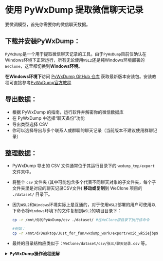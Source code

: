 # 使用 PyWxDump 提取微信聊天记录

要微调模型，首先你需要你的微信聊天数据。

## **下载并安装PyWxDump：**

`PyWxDump`是一个用于提取微信聊天记录的工具。由于`PyWxDump`目前仅确认在Windows环境下正常运行，所有无论使用`WSL2`还是纯Windows环境部署的`WeClone`，这里都切换到**Windows环境**。

**在Windows环境下**访问 [PyWxDump GitHub 仓库](https://github.com/xaoyaoo/PyWxDump) 获取最新版本安装包。安装教程可直接参考[PyWxDump官方教程](https://github.com/xaoyaoo/PyWxDump/blob/master/doc/UserGuide.md)

## **导出数据：**

* 根据 PyWxDump 的指南，运行软件并解密你的微信数据库
* 在 PyWxDump 中选择“聊天备份”功能
* 导出类型选择 CSV
* 你可以选择导出与多个联系人或群聊的聊天记录（当前版本不建议使用群聊记录）

## **整理数据：**

* PyWxDump 导出的 CSV 文件通常位于其运行目录下的 `wxdump_tmp/export` 文件夹中。

* 将整个 `csv` 文件夹 (其中可能包含多个代表不同聊天对象的子文件夹，每个子文件夹里是对应的聊天记录CSV文件) **移动或复制**到 WeClone 项目的 `./dataset/` 目录下。

* 因为`WSL2`和`Windows`环境实际上是互通的，对于使用`WSL2`部署的用户可使用以下命令将`Windows`环境下的文件复制到`WSL2`的项目目录下：

  ```bash
  cp -r /mnt/你的PyWxDump/csv ./dataset/ #在WeClone根目录下执行该命令
  
  #例如：
  cp -r /mnt/d/Desktop/Just_for_fun/wxdump_work/export/wxid_wk5iejbp9ma322/csv ./dataset/
  ```

* 最终的目录结构应类似于：`WeClone/dataset/csv/张三/聊天记录.csv` 等。

  

<details><summary><strong>PyWxDump操作流程图解</strong></summary><br>
<p align="center">
  <img src="https://blog-img.051088.xyz/pywxdump%E6%95%99%E7%A8%8B0.png" width="90%"/>
</p>
<p align="center">
  <img src="https://blog-img.051088.xyz/pywxdump%E6%95%99%E7%A8%8B1.png" width="90%"/>
</p>
<p align="center">
  <img src="https://blog-img.051088.xyz/pywxdump%E6%95%99%E7%A8%8B3.png" width="90%"/>
</p>
<p align="center">
  <img src="https://blog-img.051088.xyz/pywxdump%E6%95%99%E7%A8%8B4.png" width="90%"/>
</p>
<p align="center">
  <img src="https://blog-img.051088.xyz/pywxdump%E6%95%99%E7%A8%8B002.png" width="90%"/>
</p>
<p align="center">
  <img src="https://blog-img.051088.xyz/pywxdump%E6%95%99%E7%A8%8B001.png" width="90%"/>
</p>
</details>
